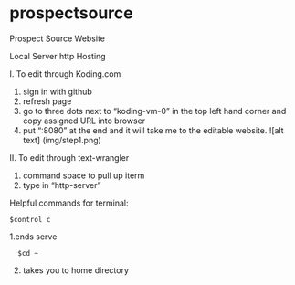 # prospectsource
Prospect Source Website

Local Server http Hosting

I. To edit through Koding.com
  1. sign in with github
  2. refresh page
  3. go to three dots next to “koding-vm-0” in the top left hand corner and copy assigned URL into browser
  4. put “:8080” at the end and it will take me to the editable website.
![alt text] (img/step1.png)

II. To edit through text-wrangler
  1. command space to pull up iterm
  2. type in “http-server”

Helpful commands for terminal:
```
$control c 
```
 1.ends serve
```
  $cd ~ 
```
  2. takes you to home directory
  



